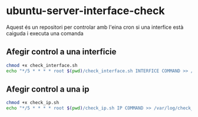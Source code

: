 # ubuntu-server-interface-check

Aquest és un repositori per controlar amb l'eina cron si una interfice està caiguda i executa una comanda

## Afegir control a una interficie

```bash
chmod +x check_interface.sh
echo "*/5 * * * * root $(pwd)/check_interface.sh INTERFICE COMMAND >> /var/log/check_interfaces 2>&1" << /etc/cron.d/check_interfaces"
```

## Afegir control a una ip

```bash
chmod +x check_ip.sh
echo "*/5 * * * * root $(pwd)/check_ip.sh IP COMMAND >> /var/log/check_ip 2>&1" << /etc/cron.d/check_ip"
```
